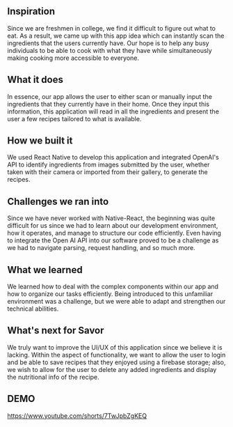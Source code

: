## Inspiration
Since we are freshmen in college, we find it difficult to figure out what to eat. As a result, we came up with this app idea which can instantly scan the ingredients that the users currently have. Our hope is to help any busy individuals to be able to cook with what they have while simultaneously making cooking more accessible to everyone.

## What it does
In essence, our app allows the user to either scan or manually input the ingredients that they currently have in their home. Once they input this information, this application will read in all the ingredients and present the user a few recipes tailored to what is available.

## How we built it
We used React Native to develop this application and integrated OpenAI's API to identify ingredients from images submitted by the user, whether taken with their camera or imported from their gallery, to generate the recipes.

## Challenges we ran into
Since we have never worked with Native-React, the beginning was quite difficult for us since we had to learn about our development environment, how it operates, and manage to structure our code efficiently. Even having to integrate the Open AI API into our software proved to be a challenge as we had to navigate parsing, request handling, and so much more.

## What we learned
We learned how to deal with the complex components within our app and how to organize our tasks efficiently. Being introduced to this unfamiliar environment was a challenge, but we were able to adapt and strengthen our technical abilities.

## What's next for Savor
We truly want to improve the UI/UX of this application since we believe it is lacking. Within the aspect of functionality, we want to allow the user to login and be able to save recipes that they enjoyed using a firebase storage; also, we wish to allow for the user to delete any added ingredients and display the nutritional info of the recipe.

## DEMO
https://www.youtube.com/shorts/7TwJpbZgKEQ

